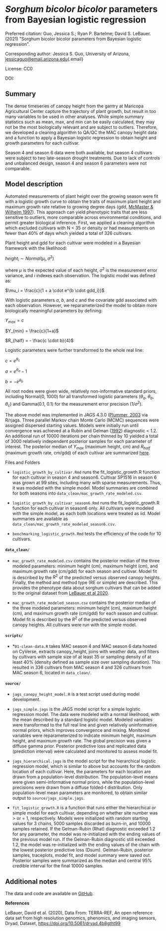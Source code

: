 # *Sorghum bicolor bicolor* parameters from Bayesian logistic regression

Preferred citation: Guo, Jessica S.; Ryan P. Bartelme; David S. LeBauer.(2021) "Sorghum bicolor bicolor parameters from Bayesian logistic regression".

Corresponding author: Jessica S. Guo, University of Arizona, [jessicaguo\@email.arizona.edu](mailto:jessicaguo@email.arizona.edu){.email}

License: CC0

DOI:

## Summary

The dense timeseries of canopy height from the gantry at Maricopa Agricultural Center capture the trajectory of plant growth, but result in too many variables to be used in other analyses. While simple summary statistics such as mean, max, and min can be easily calculated, they may not be the most biologically relevant and are subject to outliers. Therefore, we developed a cleaning algorithm to QA/QC the MAC canopy height data and a function to apply a Bayesian logistic regression to obtain height and growth parameters for each cultivar.

Season 4 and season 6 data were both available, but season 4 cultivars were subject to two late-season drought treatments. Due to lack of controls and unbalanced design, season 4 and season 6 parameters were not comparable.

## Model description

Automated measurements of plant height over the growing season were fit with a logistic growth curve to obtain the traits of maximum plant height and maximum growth rate relative to growing degree days (gdd, [McMaster & Wilhelm 1997](https://www.google.com/url?q=https://doi.org/10.1016/S0168-1923(97)00027-0&sa=D&source=docs&ust=1664228124277588&usg=AOvVaw2-5UHgL2m_Z-xosjdx37RY)). This approach can yield phenotypic traits that are less sensitive to outliers, more comparable across environmental conditions, and permit greater biological inference. First, we applied a cleaning algorithm which excluded cultivars with N \< 35 or density or had measurements on fewer than 40% of days which yielded a total of 326 cultivars.

Plant height and gdd for each cultivar were modeled in a Bayesian framework with the likelihood: 

$height_i \sim Normal(\mu_i, \sigma^2)$

where $\mu$ is the expected value of each height, $\sigma^2$ is the measurement error variance, and $i$ indexes each observation. The logistic model was defined as:

$\mu_i = \frac{c}{1 + a \cdot e^{b \cdot gdd_i}}$

With logistic parameters $a$, $b$, and $c$ and the covariate gdd associated with each observation. However, we reparameterized the model to obtain more biologically meaningful parameters by defining:

$Y_{max} = c$

$Y_{min} = \frac{c}{1+a}$

$R_{half} = - \frac{c \cdot b}{4}$

Logistic parameters were further transformed to the whole real line: 

$c = e^{\theta_c}$

$a = e^{\theta_a} - 1$

$b = - e^{\theta_b}$

All root nodes were given wide, relatively non-informative standard priors, including Normal(0, 1000) for all transformed logistic parameters ($\theta_a$, $\theta_b$, $\theta_c$) and Gamma(0.1, 0.1) for the measurement error precision ($1/\sigma^2$).

The above model was implemented in JAGS 4.3.0 ([Plummer, 2003](http://www.ci.tuwien.ac.at/Conferences/DSC-2003/Drafts/Plummer.pdf) via R/rjags. Three parallel Markov chain Monte Carlo (MCMC) sequences were assigned dispersed starting values. Models were initially run until convergence was achieved at a Rubin and Gelman ([1992](https://www.jstor.org/stable/2246093)) diagnostic \< 1.2. An additional run of 10000 iterations per chain thinned by 10 yielded a total of 3000 relatively independent posterior samples for each parameter of interest. The posterior median of $Y_{max}$ (maximum height, cm) and $R_{half}$ (maximum growth rate, cm/gdd) of each cultivar are summarized [here](https://github.com/genophenoenvo/JAGS-logistic-growth/blob/main/data_clean/mac_growth_rate_modeled_season6.csv).

Files and Folders

-   `logistic_growth_by_cultivar.Rmd` runs the fit_logistic_growth.R function for each cultivar in season 4 and season6. Cultivar SP1516 in season 6 was grown at 99 sites, including many with sparse measurements. Thus, it was modeled with the simple model. Model summaries are combined for both seasons into `data_clean/mac_growth_rate_modeled.csv`.

-   `logistic_growth_by_cultivar_season6.Rmd` runs the fit_logistic_growth.R function for each cultivar in season6 only. All cultivars were modeled with the simple model, as each both locations were treated as iid. Model summaries are available as `data_clean/mac_growth_rate_modeled_season6.csv`.

-   `benchmarking_logistic_growth.Rmd` tests the efficiency of the code for 10 cultivars.

#### `data_clean/`

-   `mac_growth_rate_modeled.csv` contains the posterior median of the three modeled parameters: minimum height (cm), maximum height (cm), and maximum growth rate (cm/gdd) for each season and cultivar. Model fit is described by the $R^2$ of the predicted versus observed canopy heights. Finally, the method and method type (RE or simple) are described. This provides the phenotype data about sorghum cultivars that can be added to the original dataset from [LeBauer et al 2020](https://datadryad.org/stash/dataset/doi:10.5061/dryad.4b8gtht99).

-   `mac_growth_rate_modeled_season.csv` contains the posterior median of the three modeled parameters: minimum height (cm), maximum height (cm), and maximum growth rate (cm/gdd) for each season and cultivar. Model fit is described by the $R^2$ of the predicted versus observed canopy heights. All cultivars were run with the simple model.

#### `scripts/`

-   \*`01-clean-data.R` takes MAC season 4 and MAC season 6 data hosted on CyVerse, extracts canopy_height, joins with weather data, and filters by cultivars with sample size of at least 35 or sampling density of at least 40% (density defined as sample size over sampling duration). This resulted in 336 cultivars from MAC season 4 and 326 cultivars from MAC season 6, located in `data_clean/`.

#### `source/`

-   `jags_canopy_height_model.R` is a test script used during model development.

-   `jags_simple.jags` is the JAGS model script for a simple logistic regression model. The data were modeled with a normal likelihood, with the mean described by a standard logistic model. Modeled variables were transformed to the full real line and given relatively uninformative normal priors, which improves convergence and mixing. Monitored variables were reparameterized to indicate minimum height, maximum height, and maximum growth rate. The global precision was given a diffuse gamma prior. Posterior predictive loss and replicated data (prediction interval) were calculated and monitored to assess model fit.

-   `jags_hierarchical.jags` is the model script for the hierarchical logistic regression model, which is similar to above but accounts for the random location of each cultivar. Here, the parameters for each location are drawn from a population-level distribution. The population-level means were given semi-informative normal priors, while the population-level precisions were drawn from a diffuse folded-t distribution. Only population-level mean parameters are monitored, to obtain similar output to `source/jags_simple.jags`.

-   `fit_logistic_growth.R` is a function that runs either the hierarchical or simple model for each cultivar, depending on whether site number was \> or = 1, respectively. Models were initialized with random starting values for 3 chains, 5000 samples discarded as burn-in, and 10000 samples retained. If the Gelman-Rubin (Rhat) diagnostic exceeded 1.2 for any parameter, the model was re-initialized with the ending values of the previous model run. If the Gelman-Rubin diagnostic still exceeded 1.2, the model was re-initialized with the ending values of the chain with the lowest posterior predictive loss (Dsum). Gelman-Rubin, posterior samples, traceplots, model fit, and model summary were saved out. Posterior samples were summarized as the median and central 95% credible interval for the final 10000 samples.

## Additional notes

The data and code are available on [GitHub](https://github.com/genophenoenvo/JAGS-logistic-growth).

**References**

LeBauer, David et al. (2020), Data From: TERRA-REF, An open reference data set from high resolution genomics, phenomics, and imaging sensors, Dryad, Dataset, <https://doi.org/10.5061/dryad.4b8gtht99>
